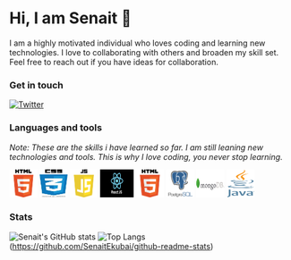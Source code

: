 <h1>Hi, I am Senait 👋</h1>
<!--<img src="./images/banner.png">-->
I am a highly motivated individual who loves coding and learning new technologies.
I love to collaborating with others and broaden my skill set. Feel free to reach out if you have ideas for collaboration.
<h3>Get in touch</h3>

[![Twitter](https://img.shields.io/badge/LinkedIn-0077B5?style=for-the-badge&logo=linkedin&logoColor=white)](https://www.linkedin.com/in/senait-ekubai/)

<h3>Languages and tools</h3>
<em><p>Note: These are the skills i have learned so far. I am still leaning new technologies and tools. This is why I love coding, you never stop learning.</p>
</em>

<span>
<img src="./images/html.png" width="50" height="50">
<img src="./images/css.jpeg" width="50" height="50">
<img src="./images/js.png" width="50" height="50">
<img src="./images/react.png" width="60" height="50">
<img src="./images/html.png" width="50" height="50">
<img src="./images/psql.png" width="50" height="50">
<img src="./images/MongoDB-Logo.jpeg" width="50" height="50">
<img src="./images/Java_programming_language_logo.svg.png" width="50" height="50">

</span>


<h3>Stats</h3>

![Senait's GitHub stats](https://github-readme-stats.vercel.app/api?username=SenaitEkubai&show_icons=true&theme=light)
![Top Langs](https://github-readme-stats.vercel.app/api/top-langs/?username=SenaitEkubai&show_icons=true&theme=light)
(https://github.com/SenaitEkubai/github-readme-stats)
